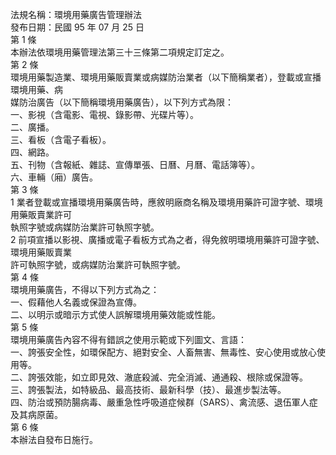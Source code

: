 法規名稱：環境用藥廣告管理辦法  
發布日期：民國 95 年 07 月 25 日  
第 1 條  
本辦法依環境用藥管理法第三十三條第二項規定訂定之。  
第 2 條  
環境用藥製造業、環境用藥販賣業或病媒防治業者（以下簡稱業者），登載或宣播環境用藥、病  
媒防治廣告（以下簡稱環境用藥廣告），以下列方式為限：  
一、影視（含電影、電視、錄影帶、光碟片等）。  
二、廣播。  
三、看板（含電子看板）。  
四、網路。  
五、刊物（含報紙、雜誌、宣傳單張、日曆、月曆、電話簿等）。  
六、車輛（廂）廣告。  
第 3 條  
1 業者登載或宣播環境用藥廣告時，應敘明廠商名稱及環境用藥許可證字號、環境用藥販賣業許可  
執照字號或病媒防治業許可執照字號。  
2 前項宣播以影視、廣播或電子看板方式為之者，得免敘明環境用藥許可證字號、環境用藥販賣業  
許可執照字號，或病媒防治業許可執照字號。  
第 4 條  
環境用藥廣告，不得以下列方式為之：  
一、假藉他人名義或保證為宣傳。  
二、以明示或暗示方式使人誤解環境用藥效能或性能。  
第 5 條  
環境用藥廣告內容不得有錯誤之使用示範或下列圖文、言語：  
一、誇張安全性，如環保配方、絕對安全、人畜無害、無毒性、安心使用或放心使用等。  
二、誇張效能，如立即見效、澈底殺滅、完全消滅、通通殺、根除或保證等。  
三、誇張製法，如特級品、最高技術、最新科學（技）、最進步製法等。  
四、防治或預防腸病毒、嚴重急性呼吸道症候群（SARS）、禽流感、退伍軍人症及其病原菌。  
第 6 條  
本辦法自發布日施行。  


